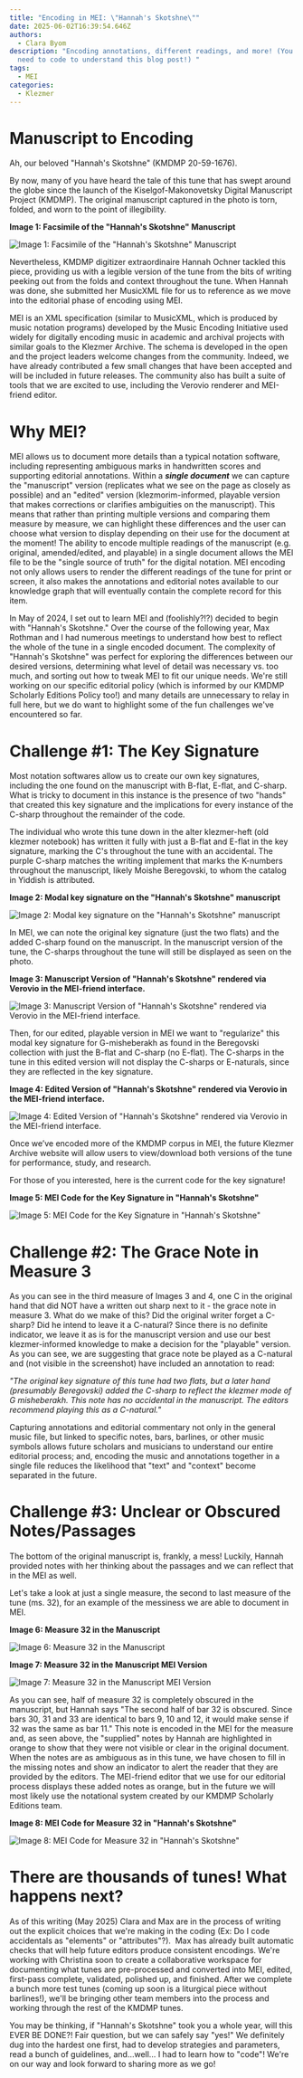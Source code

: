 ```yaml
---
title: "Encoding in MEI: \"Hannah's Skotshne\""
date: 2025-06-02T16:39:54.646Z
authors:
  - Clara Byom
description: "Encoding annotations, different readings, and more! (You don't
  need to code to understand this blog post!) "
tags:
  - MEI
categories:
  - Klezmer
---
```

# Manuscript to Encoding

Ah, our beloved "Hannah's Skotshne" (KMDMP 20-59-1676).

By now, many of you have heard the tale of this tune that has swept around the globe since the launch of the Kiselgof-Makonovetsky Digital Manuscript Project (KMDMP). The original manuscript captured in the photo is torn, folded, and worn to the point of illegibility. 

**Image 1: Facsimile of the "Hannah's Skotshne" Manuscript**

![Image 1: Facsimile of the "Hannah's Skotshne" Manuscript](/images/uploads/kmdmp-20-59-1676-edited.png)

Nevertheless, KMDMP digitizer extraordinaire Hannah Ochner tackled this piece, providing us with a legible version of the tune from the bits of writing peeking out from the folds and context throughout the tune. When Hannah was done, she submitted her MusicXML file for us to reference as we move into the editorial phase of encoding using MEI. 

MEI is an XML specification (similar to MusicXML, which is produced by music notation programs) developed by the Music Encoding Initiative used widely for digitally encoding music in academic and archival projects with similar goals to the Klezmer Archive. The schema is developed in the open and the project leaders welcome changes from the community. Indeed, we have already contributed a few small changes that have been accepted and will be included in future releases. The community also has built a suite of tools that we are excited to use, including the Verovio renderer and MEI-friend editor.

# Why MEI?

MEI allows us to document more details than a typical notation software, including representing ambiguous marks in handwritten scores and supporting editorial annotations. Within a ***single document*** we can capture the "manuscript" version (replicates what we see on the page as closely as possible) and an "edited" version (klezmorim-informed, playable version that makes corrections or clarifies ambiguities on the manuscript). This means that rather than printing multiple versions and comparing them measure by measure, we can highlight these differences and the user can choose what version to display depending on their use for the document at the moment! The ability to encode multiple readings of the manuscript (e.g. original, amended/edited, and playable) in a single document allows the MEI file to be the "single source of truth" for the digital notation. MEI encoding not only allows users to render the different readings of the tune for print or screen, it also makes the annotations and editorial notes available to our knowledge graph that will eventually contain the complete record for this item.

In May of 2024, I set out to learn MEI and (foolishly?!?) decided to begin with "Hannah's Skotshne." Over the course of the following year, Max Rothman and I had numerous meetings to understand how best to reflect the whole of the tune in a single encoded document. The complexity of "Hannah's Skotshne" was perfect for exploring the differences between our desired versions, determining what level of detail was necessary vs. too much, and sorting out how to tweak MEI to fit our unique needs. We're still working on our specific editorial policy (which is informed by our KMDMP Scholarly Editions Policy too!) and many details are unnecessary to relay in full here, but we do want to highlight some of the fun challenges we've encountered so far.

# Challenge #1: The Key Signature

Most notation softwares allow us to create our own key signatures, including the one found on the manuscript with B-flat, E-flat, and C-sharp. What is tricky to document in this instance is the presence of two "hands" that created this key signature and the implications for every instance of the C-sharp throughout the remainder of the code. 

The individual who wrote this tune down in the alter klezmer-heft (old klezmer notebook) has written it fully with just a B-flat and E-flat in the key signature, marking the C's throughout the tune with an accidental. The purple C-sharp matches the writing implement that marks the K-numbers throughout the manuscript, likely Moishe Beregovski, to whom the catalog in Yiddish is attributed.

**Image 2: Modal key signature on the "Hannah's Skotshne" manuscript**

![Image 2: Modal key signature on the "Hannah's Skotshne" manuscript](/images/uploads/screen-shot-2025-05-15-at-5.06.28-pm.png)

In MEI, we can note the original key signature (just the two flats) and the added C-sharp found on the manuscript. In the manuscript version of the tune, the C-sharps throughout the tune will still be displayed as seen on the photo. 

**Image 3: Manuscript Version of "Hannah's Skotshne" rendered via Verovio in the MEI-friend interface.**

![Image 3: Manuscript Version of "Hannah's Skotshne" rendered via Verovio in the MEI-friend interface.](/images/uploads/screenshot-2025-06-02-at-11.52.36 am.png)

Then, for our edited, playable version in MEI we want to "regularize" this modal key signature for G-misheberakh as found in the Beregovski collection with just the B-flat and C-sharp (no E-flat). The C-sharps in the tune in this edited version will not display the C-sharps or E-naturals, since they are reflected in the key signature.

**Image 4: Edited Version of "Hannah's Skotshne" rendered via Verovio in the MEI-friend interface.**

![Image 4: Edited Version of "Hannah's Skotshne" rendered via Verovio in the MEI-friend interface.](/images/uploads/screenshot-2025-06-02-at-11.54.37 am.png)

Once we’ve encoded more of the KMDMP corpus in MEI, the future Klezmer Archive website will allow users to view/download both versions of the tune for performance, study, and research.

For those of you interested, here is the current code for the key signature!

**Image 5: MEI Code for the Key Signature in "Hannah's Skotshne"**

![Image 5: MEI Code for the Key Signature in "Hannah's Skotshne"](/images/uploads/screenshot-2025-06-02-at-3.44.25 pm.png)

# Challenge #2: The Grace Note in Measure 3

As you can see in the third measure of Images 3 and 4, one C in the original hand that did NOT have a written out sharp next to it - the grace note in measure 3. What do we make of this? Did the original writer forget a C-sharp? Did he intend to leave it a C-natural? Since there is no definite indicator, we leave it as is for the manuscript version and use our best klezmer-informed knowledge to make a decision for the "playable" version. As you can see, we are suggesting that grace note be played as a C-natural and (not visible in the screenshot) have included an annotation to read:

*"The original key signature of this tune had two flats, but a later hand (presumably Beregovski) added the C-sharp to reflect the klezmer mode of G misheberakh. This note has no accidental in the manuscript. The editors recommend playing this as a C-natural."*

Capturing annotations and editorial commentary not only in the general music file, but linked to specific notes, bars, barlines, or other music symbols allows future scholars and musicians to understand our entire editorial process; and, encoding the music and annotations together in a single file reduces the likelihood that "text" and "context" become separated in the future.

# Challenge #3: Unclear or Obscured Notes/Passages

The bottom of the original manuscript is, frankly, a mess! Luckily, Hannah provided notes with her thinking about the passages and we can reflect that in the MEI as well. 

Let's take a look at just a single measure, the second to last measure of the tune (ms. 32), for an example of the messiness we are able to document in MEI.

**Image 6: Measure 32 in the Manuscript**

![Image 6: Measure 32 in the Manuscript](/images/uploads/screen-shot-2025-05-16-at-1.50.38-pm.png)

**Image 7: Measure 32 in the Manuscript MEI Version**

![Image 7: Measure 32 in the Manuscript MEI Version](/images/uploads/screen-shot-2025-05-16-at-1.51.11-pm.png)

As you can see, half of measure 32 is completely obscured in the manuscript, but Hannah says "The second half of bar 32 is obscured. Since bars 30, 31 and 33 are identical to bars 9, 10 and 12, it would make sense if 32 was the same as bar 11." This note is encoded in the MEI for the measure and, as seen above, the "supplied" notes by Hannah are highlighted in orange to show that they were not visible or clear in the original document. When the notes are as ambiguous as in this tune, we have chosen to fill in the missing notes and show an indicator to alert the reader that they are provided by the editors. The MEI-friend editor that we use for our editorial process displays these added notes as orange, but in the future we will most likely use the notational system created by our KMDMP Scholarly Editions team.

**Image 8: MEI Code for Measure 32 in "Hannah's Skotshne"**

![Image 8: MEI Code for Measure 32 in "Hannah's Skotshne"](/images/uploads/screenshot-2025-06-02-at-3.51.08 pm.png)

# There are thousands of tunes! What happens next?

As of this writing (May 2025) Clara and Max are in the process of writing out the explicit choices that we're making in the coding (Ex: Do I code accidentals as "elements" or "attributes"?).  Max has already built automatic checks that will help future editors produce consistent encodings. We're working with Christina soon to create a collaborative workspace for documenting what tunes are pre-processed and converted into MEI, edited, first-pass complete, validated, polished up, and finished. After we complete a bunch more test tunes (coming up soon is a liturgical piece without barlines!), we'll be bringing other team members into the process and working through the rest of the KMDMP tunes. 

You may be thinking, if "Hannah's Skotshne" took you a whole year, will this EVER BE DONE?! Fair question, but we can safely say "yes!" We definitely dug into the hardest one first, had to develop strategies and parameters, read a bunch of guidelines, and…well… I had to learn how to "code"! We're on our way and look forward to sharing more as we go!